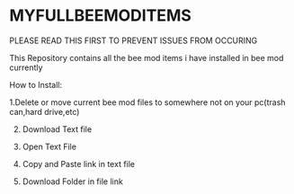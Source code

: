 # MYFULLBEEMODITEMS
PLEASE READ THIS FIRST TO PREVENT ISSUES FROM OCCURING



This Repository contains all the bee mod items i have installed in bee mod currently

How to Install:



 1.Delete or move current bee mod files to somewhere not on your pc(trash can,hard drive,etc)

2. Download Text file

3. Open Text File

4. Copy and Paste link in text file

5. Download Folder in file link
